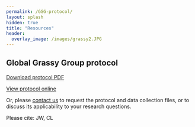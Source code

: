 ```yaml
---
permalink: /GGG-protocol/
layout: splash
hidden: true
title: "Resources"
header:
  overlay_image: /images/grassy2.JPG
---
```


## Global Grassy Group protocol

<a href="docs/GGG-protocol-v1.2.pdf" download>Download protocol PDF</a>

[View protocol online](https://doi.org/10.21203/rs.3.pex-1905/v1) 

Or, please [contact us](/contact) to request the protocol and data collection files, or to discuss its applicability to your research questions.

Please cite: JW, CL


